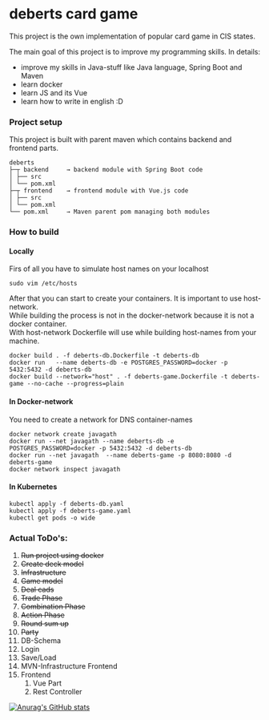 # deberts card game

This project is the own implementation of popular card game in CIS states.<br />

The main goal of this project is to improve my programming skills. In details:

- improve my skills in Java-stuff like Java language, Spring Boot and Maven
- learn docker
- learn JS and its Vue
- learn how to write in english :D

### Project setup

This project is built with parent maven which contains backend and frontend parts.

```
deberts
├─┬ backend     → backend module with Spring Boot code
│ ├── src
│ └── pom.xml
├─┬ frontend    → frontend module with Vue.js code
│ ├── src
│ └── pom.xml
└── pom.xml     → Maven parent pom managing both modules
```

### How to build

#### Locally

Firs of all you have to simulate host names on your localhost

```
sudo vim /etc/hosts
```

After that you can start to create your containers. It is important to use host-network.
<br> While building the process is not in the docker-network because it is not a docker container.
<br> With host-network Dockerfile will use while building host-names from your machine.

```
docker build . -f deberts-db.Dockerfile -t deberts-db 
docker run   --name deberts-db -e POSTGRES_PASSWORD=docker -p 5432:5432 -d deberts-db 
docker build --network="host" . -f deberts-game.Dockerfile -t deberts-game --no-cache --progress=plain
```

#### In Docker-network

You need to create a network for DNS container-names

```
docker network create javagath
docker run --net javagath --name deberts-db -e POSTGRES_PASSWORD=docker -p 5432:5432 -d deberts-db
docker run --net javagath  --name deberts-game -p 8080:8080 -d deberts-game 
docker network inspect javagath
```

#### In Kubernetes

```
kubectl apply -f deberts-db.yaml  
kubectl apply -f deberts-game.yaml  
kubectl get pods -o wide  
```

### Actual ToDo's:

1. ~~Run project using docker~~
2. ~~Create deck model~~
3. ~~Infrastructure~~
4. ~~Game model~~
5. ~~Deal cads~~
6. ~~Trade Phase~~
7. ~~Combination Phase~~
8. ~~Action Phase~~
9. ~~Round sum up~~
10. ~~Party~~
11. DB-Schema
12. Login
13. Save/Load
14. MVN-Infrastructure Frontend
15. Frontend
    1. Vue Part
    2. Rest Controller

[![Anurag's GitHub stats](https://github-readme-stats.vercel.app/api?username=javagath)](https://github.com/anuraghazra/github-readme-stats)